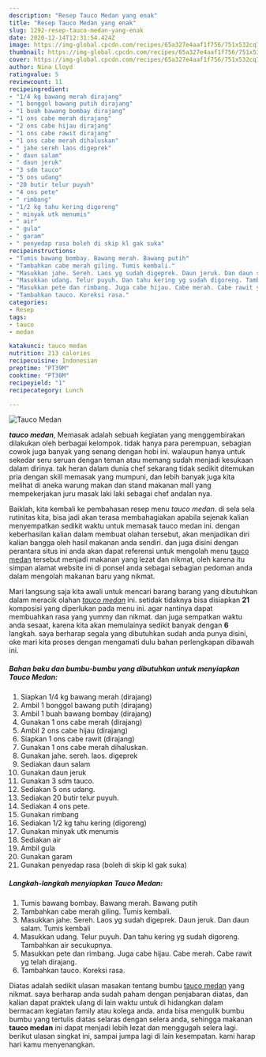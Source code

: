 ```yaml
---
description: "Resep Tauco Medan yang enak"
title: "Resep Tauco Medan yang enak"
slug: 1292-resep-tauco-medan-yang-enak
date: 2020-12-14T12:31:54.424Z
image: https://img-global.cpcdn.com/recipes/65a327e4aaf1f756/751x532cq70/tauco-medan-foto-resep-utama.jpg
thumbnail: https://img-global.cpcdn.com/recipes/65a327e4aaf1f756/751x532cq70/tauco-medan-foto-resep-utama.jpg
cover: https://img-global.cpcdn.com/recipes/65a327e4aaf1f756/751x532cq70/tauco-medan-foto-resep-utama.jpg
author: Nina Lloyd
ratingvalue: 5
reviewcount: 11
recipeingredient:
- "1/4 kg bawang merah dirajang"
- "1 bonggol bawang putih dirajang"
- "1 buah bawang bombay dirajang"
- "1 ons cabe merah dirajang"
- "2 ons cabe hijau dirajang"
- "1 ons cabe rawit dirajang"
- "1 ons cabe merah dihaluskan"
- " jahe sereh laos digeprek"
- " daun salam"
- " daun jeruk"
- "3 sdm tauco"
- "5 ons udang"
- "20 butir telur puyuh"
- "4 ons pete"
- " rimbang"
- "1/2 kg tahu kering digoreng"
- " minyak utk menumis"
- " air"
- " gula"
- " garam"
- " penyedap rasa boleh di skip kl gak suka"
recipeinstructions:
- "Tumis bawang bombay. Bawang merah. Bawang putih"
- "Tambahkan cabe merah giling. Tumis kembali."
- "Masukkan jahe. Sereh. Laos yg sudah digeprek. Daun jeruk. Dan daun salam. Tumis kembali"
- "Masukkan udang. Telur puyuh. Dan tahu kering yg sudah digoreng. Tambahkan air secukupnya."
- "Masukkan pete dan rimbang. Juga cabe hijau. Cabe merah. Cabe rawit yg telah dirajang."
- "Tambahkan tauco. Koreksi rasa."
categories:
- Resep
tags:
- tauco
- medan

katakunci: tauco medan 
nutrition: 213 calories
recipecuisine: Indonesian
preptime: "PT39M"
cooktime: "PT30M"
recipeyield: "1"
recipecategory: Lunch

---
```



![Tauco Medan](https://img-global.cpcdn.com/recipes/65a327e4aaf1f756/751x532cq70/tauco-medan-foto-resep-utama.jpg)

<b><i>tauco medan</i></b>, Memasak adalah sebuah kegiatan yang menggembirakan dilakukan oleh berbagai kelompok. tidak hanya para perempuan, sebagian cowok juga banyak yang senang dengan hobi ini. walaupun hanya untuk sekedar seru seruan dengan teman atau memang sudah menjadi kesukaan dalam dirinya. tak heran dalam dunia chef sekarang tidak sedikit ditemukan pria dengan skill memasak yang mumpuni, dan lebih banyak juga kita melihat di aneka warung makan dan stand makanan mall yang mempekerjakan juru masak laki laki sebagai chef andalan nya.

Baiklah, kita kembali ke pembahasan resep menu <i>tauco medan</i>. di sela sela rutinitas kita, bisa jadi akan terasa membahagiakan apabila sejenak kalian menyempatkan sedikit waktu untuk memasak tauco medan ini. dengan keberhasilan kalian dalam membuat olahan tersebut, akan menjadikan diri kalian bangga oleh hasil makanan anda sendiri. dan juga disini dengan perantara situs ini anda akan dapat referensi untuk mengolah menu <u>tauco medan</u> tersebut menjadi makanan yang lezat dan nikmat, oleh karena itu simpan alamat website ini di ponsel anda sebagai sebagian pedoman anda dalam mengolah makanan baru yang nikmat.




Mari langsung saja kita awali untuk mencari barang barang yang dibutuhkan dalam meracik olahan <u><i>tauco medan</i></u> ini. setidak tidaknya bisa disiapkan <b>21</b> komposisi yang diperlukan pada menu ini. agar nantinya dapat membuahkan rasa yang yummy dan nikmat. dan juga sempatkan waktu anda sesaat, karena kita akan memulainya sedikit banyak dengan <b>6</b> langkah. saya berharap segala yang dibutuhkan sudah anda punya disini, oke mari kita proses dengan mengamati dulu bahan perlengkapan dibawah ini.

<!--inarticleads1-->

##### Bahan baku dan bumbu-bumbu yang dibutuhkan untuk menyiapkan Tauco Medan:

1. Siapkan 1/4 kg bawang merah (dirajang)
1. Ambil 1 bonggol bawang putih (dirajang)
1. Ambil 1 buah bawang bombay (dirajang)
1. Gunakan 1 ons cabe merah (dirajang)
1. Ambil 2 ons cabe hijau (dirajang)
1. Siapkan 1 ons cabe rawit (dirajang)
1. Gunakan 1 ons cabe merah dihaluskan.
1. Gunakan  jahe. sereh. laos. digeprek
1. Sediakan  daun salam
1. Gunakan  daun jeruk
1. Gunakan 3 sdm tauco.
1. Sediakan 5 ons udang.
1. Sediakan 20 butir telur puyuh.
1. Sediakan 4 ons pete.
1. Gunakan  rimbang
1. Sediakan 1/2 kg tahu kering (digoreng)
1. Gunakan  minyak utk menumis
1. Sediakan  air
1. Ambil  gula
1. Gunakan  garam
1. Gunakan  penyedap rasa (boleh di skip kl gak suka)




<!--inarticleads2-->

##### Langkah-langkah menyiapkan Tauco Medan:

1. Tumis bawang bombay. Bawang merah. Bawang putih
1. Tambahkan cabe merah giling. Tumis kembali.
1. Masukkan jahe. Sereh. Laos yg sudah digeprek. Daun jeruk. Dan daun salam. Tumis kembali
1. Masukkan udang. Telur puyuh. Dan tahu kering yg sudah digoreng. Tambahkan air secukupnya.
1. Masukkan pete dan rimbang. Juga cabe hijau. Cabe merah. Cabe rawit yg telah dirajang.
1. Tambahkan tauco. Koreksi rasa.




Diatas adalah sedikit ulasan masakan tentang bumbu <u>tauco medan</u> yang nikmat. saya berharap anda sudah paham dengan penjabaran diatas, dan kalian dapat praktek ulang di lain waktu untuk di hidangkan dalam bermacam kegiatan family atau kolega anda. anda bisa mengulik bumbu bumbu yang tertulis diatas selaras dengan selera anda, sehingga makanan <b>tauco medan</b> ini dapat menjadi lebih lezat dan menggugah selera lagi. berikut ulasan singkat ini, sampai jumpa lagi di lain kesempatan. kami harap hari kamu menyenangkan.
